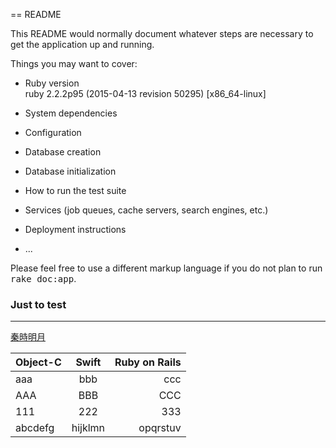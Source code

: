 == README

This README would normally document whatever steps are necessary to get the
application up and running.

Things you may want to cover:

* Ruby version
<br>ruby 2.2.2p95 (2015-04-13 revision 50295) [x86_64-linux]

* System dependencies

* Configuration

* Database creation

* Database initialization

* How to run the test suite

* Services (job queues, cache servers, search engines, etc.)

* Deployment instructions

* ...


Please feel free to use a different markup language if you do not plan to run
<tt>rake doc:app</tt>.

### Just to test
---
[秦時明月](http://example.com/)

| Object-C  | Swift  | Ruby on Rails |
| :------------ |:---------------:| -----:|
| aaa      | bbb | ccc |
| AAA      | BBB        |   CCC |
| 111 | 222        |    333 |
| abcdefg | hijklmn        |    opqrstuv |


